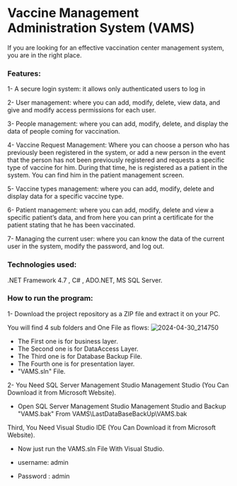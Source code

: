 # Vaccine Management Administration System (VAMS)

If you are looking for an effective vaccination center management system, you are in the right place.

### Features:
1- A secure login system: it allows only authenticated users to log in

2- User management: where you can add, modify, delete, view data, and give and modify access permissions for each user.

3- People management: where you can add, modify, delete, and display the data of people coming for vaccination.

4- Vaccine Request Management: Where you can choose a person who has previously been registered in the system, or add a new person in the event that the person has not been previously registered and requests a specific type of vaccine for him. During that time, he is registered as a patient in the system. You can find him in the patient management screen.

5- Vaccine types management: where you can add, modify, delete and display data for a specific vaccine type.

6- Patient management: where you can add, modify, delete and view a specific patient’s data, and from here you can print a certificate for the patient stating that he has been vaccinated.

7- Managing the current user: where you can know the data of the current user in the system, modify the password, and log out.

### Technologies used:
.NET Framework 4.7 , C# , ADO.NET, MS SQL Server.

### How to run the program:
1- Download the project repository as a ZIP file and extract it on your PC.

You will find 4 sub folders and One File as flows:
![2024-04-30_214750](https://github.com/Dev3amer/VAMS/assets/166306840/cd018d3e-68af-420c-bfaf-bd1080b12a4e)

- The First one is for business layer.
- The Second one is for DataAccess Layer.
- The Third one is for Database Backup File.
- The Fourth one is for presentation layer.
- "VAMS.sln" File.

2- You Need SQL Server Management Studio Management Studio (You Can Download it from Microsoft Website).

- Open SQL Server Management Studio Management Studio and Backup "VAMS.bak" From VAMS\LastDataBaseBackUp\VAMS.bak

Third, You Need Visual Studio IDE (You Can Download it from Microsoft Website).

- Now just run the VAMS.sln File With Visual Studio.

- username: admin

- Password : admin
